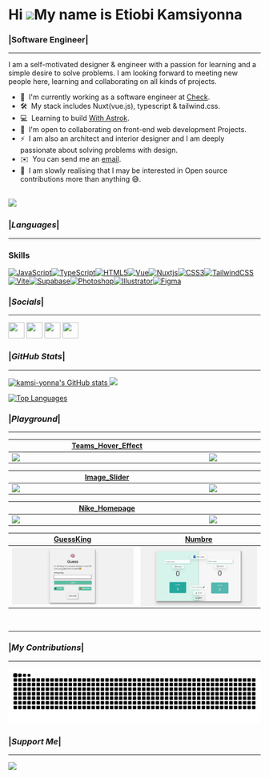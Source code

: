 Hi ![](https://user-images.githubusercontent.com/18350557/176309783-0785949b-9127-417c-8b55-ab5a4333674e.gif)My name is Etiobi Kamsiyonna
=========================================================================================================================================

### |Software Engineer|
------------------------

I am a self-motivated designer & engineer with a passion for learning and a simple desire to solve problems.
I am looking forward to meeting new people here, learning and collaborating on all kinds of projects.

*   🧠  I'm currently working as a software engineer at <a href="https://check-dc.com/">Check</a>.
*   🛠   My stack includes Nuxt(vue.js), typescript & tailwind.css. 
*   💻   Learning to build <a href="https://astro.build/">With Astrok</a>.
*   🤝  I'm open to collaborating on front-end web development Projects.
*   ⚡  I am also an architect and interior designer and I am deeply passionate about solving problems with design.
*   ✉️  You can send me an <a href="mailto:etiobikamsi@gmail.com">email</a>.
*   👀  I am slowly realising that I may be interested in Open source contributions more than anything 😅.


<br>  
<a href="https://github.com/Kamsi-yonna?tab=followers" target="_blank" rel="noreferrer"><img
src="https://img.shields.io/github/followers/kamsi-yonna?logo=github&style=for-the-badge&color=0891b2&labelColor=1c1917" /></a> 
<br> 



### |*Languages*|
------------------------
### Skills


<p align="left">
<a href="https://developer.mozilla.org/en-US/docs/Web/JavaScript" target="_blank" rel="noreferrer"><img src="https://raw.githubusercontent.com/danielcranney/readme-generator/main/public/icons/skills/javascript-colored.svg" width="36" height="36" alt="JavaScript" /></a><a href="https://www.typescriptlang.org/" target="_blank" rel="noreferrer"><img src="https://raw.githubusercontent.com/danielcranney/readme-generator/main/public/icons/skills/typescript-colored.svg" width="36" height="36" alt="TypeScript" /></a><a href="https://developer.mozilla.org/en-US/docs/Glossary/HTML5" target="_blank" rel="noreferrer"><img src="https://raw.githubusercontent.com/danielcranney/readme-generator/main/public/icons/skills/html5-colored.svg" width="36" height="36" alt="HTML5" /></a><a href="https://vuejs.org/" target="_blank" rel="noreferrer"><img src="https://raw.githubusercontent.com/danielcranney/readme-generator/main/public/icons/skills/vuejs-colored.svg" width="36" height="36" alt="Vue" /></a><a href="https://nuxtjs.org/" target="_blank" rel="noreferrer"><img src="https://raw.githubusercontent.com/danielcranney/readme-generator/main/public/icons/skills/nuxtjs-colored.svg" width="36" height="36" alt="Nuxtjs" /></a><a href="https://www.w3.org/TR/CSS/#css" target="_blank" rel="noreferrer"><img src="https://raw.githubusercontent.com/danielcranney/readme-generator/main/public/icons/skills/css3-colored.svg" width="36" height="36" alt="CSS3" /></a><a href="https://tailwindcss.com/" target="_blank" rel="noreferrer"><img src="https://raw.githubusercontent.com/danielcranney/readme-generator/main/public/icons/skills/tailwindcss-colored.svg" width="36" height="36" alt="TailwindCSS" /></a><a href="https://vitejs.dev/" target="_blank" rel="noreferrer"><img src="https://raw.githubusercontent.com/danielcranney/readme-generator/main/public/icons/skills/vite-colored.svg" width="36" height="36" alt="Vite" /></a><a href="https://supabase.io/" target="_blank" rel="noreferrer"><img src="https://raw.githubusercontent.com/danielcranney/readme-generator/main/public/icons/skills/supabase-colored.svg" width="36" height="36" alt="Supabase" /></a><a href="https://www.adobe.com/uk/products/photoshop.html" target="_blank" rel="noreferrer"><img src="https://raw.githubusercontent.com/danielcranney/readme-generator/main/public/icons/skills/photoshop-colored.svg" width="36" height="36" alt="Photoshop" /></a><a href="https://www.adobe.com/uk/products/illustrator.html" target="_blank" rel="noreferrer"><img src="https://raw.githubusercontent.com/danielcranney/readme-generator/main/public/icons/skills/illustrator-colored.svg" width="36" height="36" alt="Illustrator" /></a><a href="https://www.figma.com/" target="_blank" rel="noreferrer"><img src="https://raw.githubusercontent.com/danielcranney/readme-generator/main/public/icons/skills/figma-colored.svg" width="36" height="36" alt="Figma" /></a>
</p>

### |*Socials*|
------------------------

<p align="left"> <a href="https://www.behance.com/kamsiyonna" target="_blank" rel="noreferrer"><img src="https://raw.githubusercontent.com/danielcranney/readme-generator/main/public/icons/socials/behance.svg" width="32" height="32" /></a> <a href="https://www.github.com/Kamsi-yonna" target="_blank" rel="noreferrer"><img src="https://raw.githubusercontent.com/danielcranney/readme-generator/main/public/icons/socials/github-dark.svg" width="32" height="32" /></a> <a href="https://www.linkedin.com/in/1kamsiyonna" target="_blank" rel="noreferrer"><img src="https://raw.githubusercontent.com/danielcranney/readme-generator/main/public/icons/socials/linkedin.svg" width="32" height="32" /></a> <a href="https://www.youtube.com/@kamsi_yonna" target="_blank" rel="noreferrer"><img src="https://raw.githubusercontent.com/danielcranney/readme-generator/main/public/icons/socials/youtube.svg" width="32" height="32" /></a></p>


### |*GitHub Stats*|
------------------------

<a href="http://www.github.com/kamsi-yonna">
<img src="https://github-readme-stats.vercel.app/api?username=kamsi-yonna&show_icons=true&hide=&count_private=true&title_color=3382ed&text_color=ffffff&icon_color=ffffff&bg_color=0f172a&hide_border=true&show_icons=true" alt="kamsi-yonna's GitHub stats" />
<img src="https://github-readme-streak-stats.herokuapp.com/?user=kamsi-yonna&stroke=ffffff&background=0f172a&ring=3382ed&fire=3382ed&currStreakNum=ffffff&currStreakLabel=3382ed&sideNums=ffffff&sideLabels=ffffff&dates=ffffff&hide_border=true" />
</a>

<a href="https://github.com/kamsi-yonna" align="left"><img src="https://github-readme-stats.vercel.app/api/top-langs/?username=kamsi-yonna&langs_count=10&title_color=3382ed&text_color=ffffff&icon_color=ffffff&bg_color=0f172a&hide_border=true&locale=en&custom_title=Top%20%Languages" alt="Top Languages" /></a>



### |*Playground*| 
------------------------

| <a href="https://kamsi-yonna.github.io/Teams/">Teams_Hover_Effect </a> | <a href="https://kamsi-yonna.github.io/Gallery/">Gallery</a>  |
|-- | -- |
| <img  align="left"  width="380px" src="https://kamsi-yonna.github.io/Teams/preview.png"/> | <img  align="left"  width="380px" src="https://kamsi-yonna.github.io/Gallery/preview.PNG">   |

|<a href="https://kamsi-yonna.github.io/Image_Slider/">Image_Slider</a> | <a href="https://kamsi-yonna.github.io/TheTipCalculator/">The Tip Calculator</a> |
|-- | -- |
|<img  align="left"  width="380px" src="https://kamsi-yonna.github.io/Image_Slider/preview.png"/> | <img  align="left"  width="380px" src="https://kamsi-yonna.github.io/TheTipCalculator/preview.png"/> |

|<a href="https://kamsi-yonna.github.io/Nike_Homepage/"> Nike_Homepage</a> | <a  href="https://nigerian-mockup.netlify.app/">Nigerian Mockups Clone</a> |
|-- | -- |
|<img  align="left"  width="380px" src="https://kamsi-yonna.github.io/Nike_Homepage/preview.png"> | <img align="left" width="380px" src="https://github.com/Kamsi-yonna/nigerian-mockups/blob/main/assets/images/preview.png"> |

|<a href="https://guessking.netlify.app/">GuessKing</a> | <a href="https://numbre.netlify.app/">Numbre</a> |
|-- | -- |
|<img  align="left"  width="380px" src="https://github.com/Kamsi-yonna/Guess/blob/main/img/preview.png"> | <img  align="left"  width="380px" src="https://github.com/Kamsi-yonna/Numbre/blob/main/img/preview.png"/> | 


<div width="100%" align="center"></div><br/>

------------------------
### |*My Contributions*|
------------------------
<picture>
  <source media="(prefers-color-scheme: dark)" srcset="https://raw.githubusercontent.com/Kamsi-yonna/Kamsi-yonna/output/github-contribution-grid-snake-dark.svg">
  <source media="(prefers-color-scheme: light)" srcset="https://raw.githubusercontent.com/Kamsi-yonna/Kamsi-yonna/output/github-contribution-grid-snake.svg">
  <img alt="github contribution grid snake animation" src="https://raw.githubusercontent.com/Kamsi-yonna/Kamsi-yonna/output/github-contribution-grid-snake.svg">
</picture>


### |*Support Me*|
------------------------
<a href="https://www.buymeacoffee.com/kamsi.yonna"><img src="https://cdn.buymeacoffee.com/buttons/v2/default-yellow.png" width="200" /></a>
